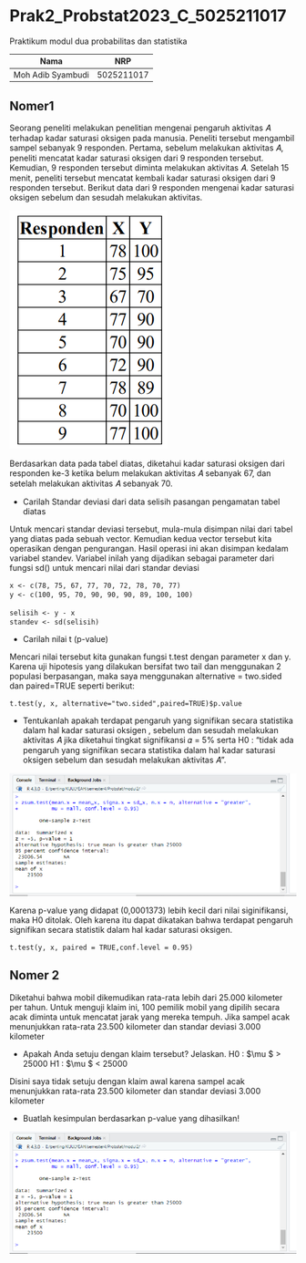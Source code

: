 # Prak2_Probstat2023_C_5025211017
Praktikum modul dua probabilitas dan statistika 

| **Nama** | **NRP** | 
| ------------- | :---------: |
| Moh Adib Syambudi  | 5025211017 | 

## Nomer1
Seorang peneliti melakukan penelitian mengenai pengaruh aktivitas 𝐴 terhadap kadar saturasi oksigen pada manusia. Peneliti tersebut mengambil sampel
sebanyak 9 responden. Pertama, sebelum melakukan aktivitas 𝐴, peneliti mencatat kadar saturasi oksigen dari 9 responden tersebut. Kemudian, 9 responden tersebut
diminta melakukan aktivitas 𝐴. Setelah 15 menit, peneliti tersebut mencatat kembali kadar saturasi oksigen dari 9 responden tersebut. Berikut data dari 9
responden mengenai kadar saturasi oksigen sebelum dan sesudah melakukan aktivitas.

![soal1](table1.png)

Berdasarkan data pada tabel diatas, diketahui kadar saturasi oksigen dari responden ke-3 ketika belum melakukan aktivitas 𝐴 sebanyak 67, dan setelah
melakukan aktivitas 𝐴 sebanyak 70.

* Carilah Standar deviasi dari data selisih pasangan pengamatan tabel diatas

Untuk mencari standar deviasi tersebut, mula-mula disimpan nilai dari tabel yang diatas pada sebuah vector. Kemudian kedua vector tersebut kita operasikan dengan
pengurangan. Hasil operasi ini akan disimpan kedalam variabel standev. Variabel inilah yang dijadikan sebagai parameter dari fungsi sd() untuk mencari nilai dari standar deviasi
```
x <- c(78, 75, 67, 77, 70, 72, 78, 70, 77)
y <- c(100, 95, 70, 90, 90, 90, 89, 100, 100)

selisih <- y - x
standev <- sd(selisih)
```

* Carilah nilai t (p-value)

Mencari nilai tersebut kita gunakan fungsi t.test dengan parameter x dan y. Karena uji hipotesis yang dilakukan bersifat two tail dan menggunakan 2 populasi berpasangan, maka saya menggunakan alternative = two.sided dan paired=TRUE seperti berikut:

```
t.test(y, x, alternative="two.sided",paired=TRUE)$p.value
```

* Tentukanlah apakah terdapat pengaruh yang signifikan secara statistika dalam hal kadar saturasi oksigen , sebelum dan sesudah melakukan aktivitas 𝐴 jika
diketahui tingkat signifikansi 𝛼 = 5% serta H0 : “tidak ada pengaruh yang signifikan secara statistika dalam hal kadar saturasi oksigen sebelum dan sesudah
melakukan aktivitas 𝐴”.

![1C](nomer2.png)

Karena p-value yang didapat (0,0001373) lebih kecil dari nilai siginifikansi, maka H0 ditolak. Oleh karena itu dapat dikatakan bahwa terdapat pengaruh signifikan secara statistik dalam hal kadar saturasi oksigen. 

```
t.test(y, x, paired = TRUE,conf.level = 0.95)
```

## Nomer 2
Diketahui bahwa mobil dikemudikan rata-rata lebih dari 25.000 kilometer per tahun. Untuk menguji klaim ini, 100 pemilik mobil yang dipilih secara acak
diminta untuk mencatat jarak yang mereka tempuh. Jika sampel acak menunjukkan rata-rata 23.500 kilometer dan standar deviasi 3.000 kilometer

* Apakah Anda setuju dengan klaim tersebut? Jelaskan.
H0 : $\mu $ > 25000 
H1 : $\mu $ < 25000 

Disini saya tidak setuju dengan klaim awal karena sampel acak menunjukkan rata-rata 23.500 kilometer dan standar deviasi 3.000 kilometer

* Buatlah kesimpulan berdasarkan p-value yang dihasilkan!

![nomer2](nomer2.png)




